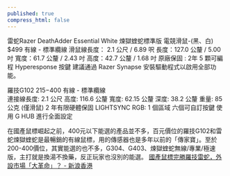 ```yaml
---
published: true
compress_html: false
---
```

雷蛇Razer DeathAdder Essential White 煉獄蝰蛇標準版 電競滑鼠-(黑、白) $499
有線 - 標準纜線
  滑鼠線長度： 2.1 公尺 / 6.89 呎
長度：127.0 公釐 / 5.00 吋
寬度：61.7 公釐 / 2.43 吋
高度：42.7 公釐 / 1.68 吋
原廠保固 : 2年
5 顆可編程 Hyperesponse 按鍵
建議通過 Razer Synapse 安裝驅動程式以啟用全部功能。

羅技G102  $215-$400
有線 - 標準纜線  
  連接線長度: 2.1 公尺
高度: 116.6 公釐
寬度: 62.15 公釐
深度: 38.2 公釐
重量: 85 公克 (僅滑鼠)
2 年有限硬體保固
LIGHTSYNC RGB: 1 個區域
六個可自訂按鍵
使用 G HUB 進行全面設定

在國產鼠標崛起之前，400元以下能選的產品並不多，百元價位的羅技G102和雷蛇煉獄蝰蛇是最暢銷的有線鼠標，用的傳感器也是多年以前的「傳家寶」。至於200-400價位，其實能選的也不多，G304、G403、煉獄蝰蛇無線/專業/極速版，主打就是換湯不換藥，反正玩家也沒別的能選。
   [國產鼠標完勝羅技雷蛇，外設市場「大革命」？ - 新浪香港](https://portal.sina.com.hk/others/sina/2024/08/17/939244/%E5%9C%8B%E7%94%A2%E9%BC%A0%E6%A8%99%E5%AE%8C%E5%8B%9D%E7%BE%85%E6%8A%80%E9%9B%B7%E8%9B%87%EF%BC%8C%E5%A4%96%E8%A8%AD%E5%B8%82%E5%A0%B4%E3%80%8C%E5%A4%A7%E9%9D%A9%E5%91%BD%E3%80%8D%EF%BC%9F/)